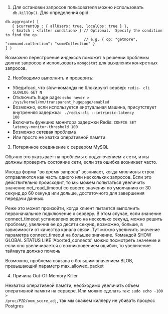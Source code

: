 1. Для остановки запросов пользователя можно использовать <code>db.killOp(<opid of the query to kill>)</code>. Для определения opid:
```shell
db.aggregate( [
   { $currentOp : { allUsers: true, localOps: true } },
   { $match : <filter condition> } // Optional.  Specify the condition to find the op.
                                   // e.g. { op: "getmore", "command.collection": "someCollection" }
] )
```
Возможно перестроение индексов поможет в решении проблемы долгих запросов и использовать <code>mongostat</code> для выявления конкретных запросов.

2. Необходимо выполнить и проверить:
 * Убедиться, что slow-команды не блокируют сервер: <code>redis- cli SLOWLOG GET N</code>
 * Отключить huge page: <code>echo never > /sys/kernel/mm/transparent_hugepage/enabled</code>
 * Возможно, если используется виртуальная машина, присутствует внутренняя задержка: <code> ./redis-cli --intrinsic-latency 100</code>
 * Включить функцию монитора задержки Redis: <code>CONFIG SET latency-monitor-threshold 100</code>
 * Возможно сетевая проблема
 * Или просто не хватка оперативной памяти

3. Потерянное соединение с сервером MySQL

<p>Обычно это указывает на проблемы с подключением к сети, и мы должны проверить состояние сети, если эта ошибка возникает часто.</p>
<p>Иногда форма "во время запроса" возникает, когда миллионы строк отправляются как часть одного или нескольких запросов. Если это действительно происходит, то мы можем попытаться увеличить значение net_read_timeout со своего значения по умолчанию от 30 секунд до 60 секунд или дольше, достаточного для завершения передачи данных.</p>
<p>Реже это может произойти, когда клиент пытается выполнить первоначальное подключение к серверу. В этом случае, если значение connect_timeout установлено всего на несколько секунд, можно решить проблему, увеличив ее до десяти секунд, возможно, больше, в зависимости от качества канала связи. Тут можно увеличить значение параметра connect_timeout на большее значение. Командой SHOW GLOBAL STATUS LIKE 'Aborted_connects' можно посмотреть значение и если оно увеличивается с возникновением ошибки, то увеличение таймаута должно помочь</p>
<p>Возможно, проблема связана с большим значением BLOB, превышающий параметр max_allowed_packet</p>

4. Причина Out-Of-Memory Killer

Нехватка оперативной памяти, необходимо увеличить объем оперативной памяти на сервере. Или можно сделать так: <code>sudo echo -100 > /proc/*PID*/oom_score_adj</code>, так мы скажем киллеру не убивать процесс Postgres 
